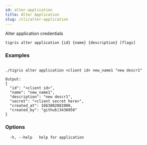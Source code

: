 ```yaml
---
id: alter-application
title: Alter Application
slug: /cli/alter-application
---
```


Alter application credentials

```shell
tigris alter application {id} {name} {description} [flags]
```

### Examples

```

./tigris alter application <client id> new_name1 "new descr1"

Output:
{
  "id": "<client id>",
  "name": "new_name1",
  "description": "new descr1",
  "secret": "<client secret here>",
  "created_at": 1663802082000,
  "created_by": "github|3436058"
}

```

### Options

```
  -h, --help   help for application
```
